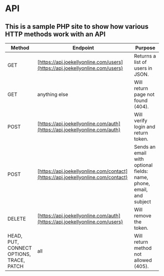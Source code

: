 # API
## This is a sample PHP site to show how various HTTP methods work with an API

| Method | Endpoint | Purpose |
| ------ | -------- | ------- |
| GET | [https://api.joekellyonline.com/users](https://api.joekellyonline.com/users) | Returns a list of users in JSON. |
| GET | anything else | Will return page not found (404). |
| POST | [https://api.joekellyonline.com/auth](https://api.joekellyonline.com/auth) | Will verify login and return token. |
| POST | [https://api.joekellyonline.com/contact](https://api.joekellyonline.com/contact) | Sends an email with optional fields: name, phone, email, and subject |
| DELETE | [https://api.joekellyonline.com/auth](https://api.joekellyonline.com/users) | Will remove the token. |
| HEAD, PUT, CONNECT<br>OPTIONS, TRACE, PATCH | all | Will return method not allowed (405). |